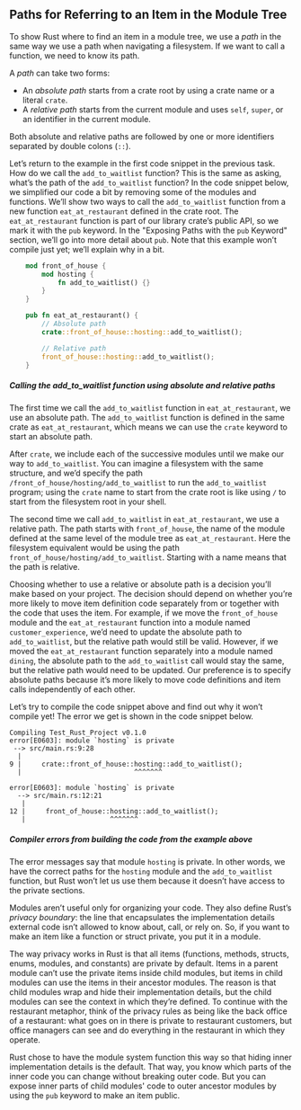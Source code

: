 ## Paths for Referring to an Item in the Module Tree

To show Rust where to find an item in a module tree, we use a _path_ in the same way we use a path when navigating a filesystem. If we want to call a function, we need to know its path.

A _path_ can take two forms:

*   An _absolute path_ starts from a crate root by using a crate name or a literal `crate`.
*   A _relative path_ starts from the current module and uses `self`, `super`, or an identifier in the current module.

Both absolute and relative paths are followed by one or more identifiers separated by double colons (`::`).

Let’s return to the example in the first code snippet in the previous task. How do we call the `add_to_waitlist` function? This is the same as asking, what’s the path of the `add_to_waitlist` function? In the code snippet below, we simplified our code a bit by removing some of the modules and functions. We’ll show two ways to call the `add_to_waitlist` function from a new function `eat_at_restaurant` defined in the crate root. The `eat_at_restaurant` function is part of our library crate’s public API, so we mark it with the `pub` keyword. In the "Exposing Paths with the `pub` Keyword" section, we’ll go into more detail about `pub`. Note that this example won’t compile just yet; we’ll explain why in a bit.

```rust
    mod front_of_house {
        mod hosting {
            fn add_to_waitlist() {}
        }
    }

    pub fn eat_at_restaurant() {
        // Absolute path
        crate::front_of_house::hosting::add_to_waitlist();

        // Relative path
        front_of_house::hosting::add_to_waitlist();
    }
```

##### Calling the add_to_waitlist function using absolute and relative paths

The first time we call the `add_to_waitlist` function in `eat_at_restaurant`, we use an absolute path. The `add_to_waitlist` function is defined in the same crate as `eat_at_restaurant`, which means we can use the `crate` keyword to start an absolute path.

After `crate`, we include each of the successive modules until we make our way to `add_to_waitlist`. You can imagine a filesystem with the same structure, and we’d specify the path `/front_of_house/hosting/add_to_waitlist` to run the `add_to_waitlist` program; using the `crate` name to start from the crate root is like using `/` to start from the filesystem root in your shell.

The second time we call `add_to_waitlist` in `eat_at_restaurant`, we use a relative path. The path starts with `front_of_house`, the name of the module defined at the same level of the module tree as `eat_at_restaurant`. Here the filesystem equivalent would be using the path `front_of_house/hosting/add_to_waitlist`. Starting with a name means that the path is relative.

Choosing whether to use a relative or absolute path is a decision you’ll make based on your project. The decision should depend on whether you’re more likely to move item definition code separately from or together with the code that uses the item. For example, if we move the `front_of_house` module and the `eat_at_restaurant` function into a module named `customer_experience`, we’d need to update the absolute path to `add_to_waitlist`, but the relative path would still be valid. However, if we moved the `eat_at_restaurant` function separately into a module named `dining`, the absolute path to the `add_to_waitlist` call would stay the same, but the relative path would need to be updated. Our preference is to specify absolute paths because it’s more likely to move code definitions and item calls independently of each other.

Let’s try to compile the code snippet above and find out why it won’t compile yet! The error we get is shown in the code snippet below.

```text
Compiling Test_Rust_Project v0.1.0
error[E0603]: module `hosting` is private
 --> src/main.rs:9:28
  |
9 |     crate::front_of_house::hosting::add_to_waitlist();
  |                            ^^^^^^^

error[E0603]: module `hosting` is private
  --> src/main.rs:12:21
   |
12 |     front_of_house::hosting::add_to_waitlist();
   |                     ^^^^^^^
```

##### Compiler errors from building the code from the example above

The error messages say that module `hosting` is private. In other words, we have the correct paths for the `hosting` module and the `add_to_waitlist` function, but Rust won’t let us use them because it doesn’t have access to the private sections.

Modules aren’t useful only for organizing your code. They also define Rust’s _privacy boundary_: the line that encapsulates the implementation details external code isn’t allowed to know about, call, or rely on. So, if you want to make an item like a function or struct private, you put it in a module.

The way privacy works in Rust is that all items (functions, methods, structs, enums, modules, and constants) are private by default. Items in a parent module can’t use the private items inside child modules, but items in child modules can use the items in their ancestor modules. The reason is that child modules wrap and hide their implementation details, but the child modules can see the context in which they’re defined. To continue with the restaurant metaphor, think of the privacy rules as being like the back office of a restaurant: what goes on in there is private to restaurant customers, but office managers can see and do everything in the restaurant in which they operate.

Rust chose to have the module system function this way so that hiding inner implementation details is the default. That way, you know which parts of the inner code you can change without breaking outer code. But you can expose inner parts of child modules' code to outer ancestor modules by using the `pub` keyword to make an item public.

